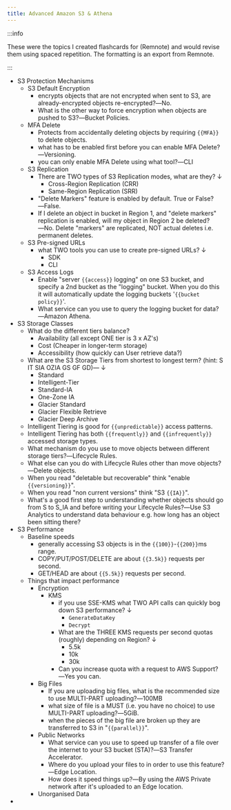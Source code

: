 ```yaml
---
title: Advanced Amazon S3 & Athena
---
```


:::info

These were the topics I created flashcards for (Remnote) and would revise them using spaced repetition. The formatting is an export from Remnote.

:::

- S3 Protection Mechanisms
  - S3 Default Encryption
    - encrypts objects that are not encrypted when sent to S3, are already-encrypted objects re-encrypted?―No.
    - What is the other way to force encryption when objects are pushed to S3?―Bucket Policies.
  - MFA Delete
    - Protects from accidentally deleting objects by requiring `{{MFA}}` to delete objects.
    - what has to be enabled first before you can enable MFA Delete?―Versioning.
    - you can only enable MFA Delete using what tool?―CLI
  - S3 Replication
    - There are TWO types of S3 Replication modes, what are they? ↓
      - Cross-Region Replication (CRR)
      - Same-Region Replication (SRR)
    - "Delete Markers" feature is enabled by default. True or False?―False.
    - If I delete an object in bucket in Region 1, and "delete markers" replication is enabled, will my object in Region 2 be deleted?―No. Delete "markers" are replicated, NOT actual deletes i.e. permanent deletes.
  - S3 Pre-signed URLs
    - what TWO tools you can use to create pre-signed URLs? ↓
      - SDK
      - CLI
  - S3 Access Logs
    - Enable "server `{{access}}` logging" on one S3 bucket, and specify a 2nd bucket as the "logging" bucket. When you do this it will automatically update the logging buckets '`{{bucket policy}}`'.
    - What service can you use to query the logging bucket for data?―Amazon Athena.
- S3 Storage Classes
  - What do the different tiers balance?
    - Availability  (all except ONE tier is 3 x AZ's)
    - Cost (Cheaper in longer-term storage)
    - Accessibility (how quickly can User retrieve data?)
  - What are the S3 Storage Tiers from shortest to longest term? (hint: S IT SIA OZIA GS GF GD)― ↓
    - Standard
    - Intelligent-Tier
    - Standard-IA
    - One-Zone IA
    - Glacier Standard
    - Glacier Flexible Retrieve
    - Glacier Deep Archive
  - Intelligent Tiering is good for `{{unpredictable}}` access patterns.
  - Intelligent Tiering has both `{{frequently}}` and `{{infrequently}}` accessed storage types.
  - What mechanism do you use to move objects between different storage tiers?―Lifecycle Rules.
  - What else can you do with Lifecycle Rules other than move objects?―Delete objects.
  - When you read "deletable but recoverable" think "enable `{{versioning}}`".
  - When you read "non current versions" think "S3 `{{IA}}`".
  - What's a good first step to understanding whether objects should go from S to S_IA and before writing your Lifecycle Rules?―Use S3 Analytics to understand data behaviour e.g. how long has an object been sitting there?
- S3 Performance
  - Baseline speeds
    - generally accessing S3 objects is in the `{{100}}`-`{{200}}`ms range.
    - COPY/PUT/POST/DELETE are about `{{3.5k}}` requests per second.
    - GET/HEAD are about `{{5.5k}}` requests per second.
  - Things that impact performance
    - Encryption
      - KMS
        - if you use SSE-KMS what TWO API calls can quickly bog down S3 performance? ↓
          - `GenerateDataKey`
          - `Decrypt`
        - What are the THREE KMS requests per second quotas (roughly) depending on Region? ↓
          - 5.5k
          - 10k
          - 30k
        - Can you increase quota with a request to AWS Support?―Yes you can.
    - Big Files
      - If you are uploading big files, what is the recommended size to use MULTI-PART uploading?―100MB
      - what size of file is a MUST (i.e. you have no choice) to use MULTI-PART uploading?―5GiB.
      - when the pieces of the big file are broken up they are transferred to S3 in "`{{parallel}}`".
    - Public Networks
      - What service can you use to speed up transfer of a file over the internet to your S3 bucket (STA)?―S3 Transfer Accelerator.
      - Where do you upload your files to in order to use this feature?―Edge Location.
      - How does it speed things up?―By using the AWS Private network after it's uploaded to an Edge location.
    - Unorganised Data
-
